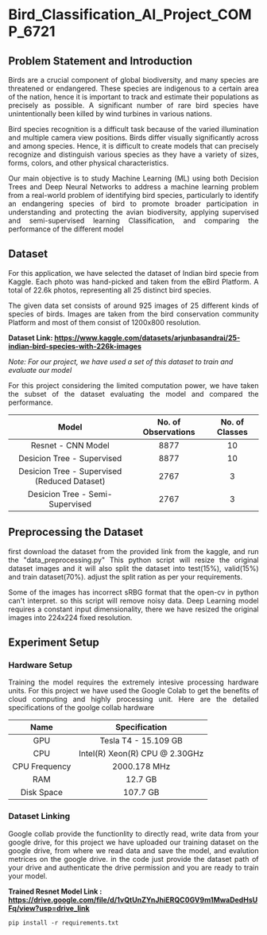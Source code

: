 # Bird_Classification_AI_Project_COMP_6721

## Problem Statement and Introduction
<p align="justify">
Birds are a crucial component of global biodiversity, and many species are threatened or endangered. These species
are indigenous to a certain area of the nation, hence it is important to track and estimate their populations as precisely
as possible. A significant number of rare bird species have unintentionally been killed by wind turbines in various nations.
</p>

<p align="justify">
Bird species recognition is a difficult task because of the varied illumination and multiple camera view
positions. Birds differ visually significantly across and among species. Hence, it is difficult to create models that
can precisely recognize and distinguish various species as they have a variety of sizes, forms, colors, and other physical characteristics.
</p>

<p align="justify">
Our main objective is to study Machine Learning (ML) using both Decision Trees and Deep Neural Networks to address a machine learning problem from a real-world problem of identifying bird species, particularly to identify an endangering species of bird to promote broader participation in understanding and protecting the avian biodiversity, applying supervised and semi-supervised learning Classification, and comparing the performance of the different model
</p>
  
## Dataset
<p align="justify">
For this application, we have selected the dataset of Indian bird specie from Kaggle. Each photo was hand-picked and taken from the eBird Platform. A total of 22.6k photos, representing all 25 distinct bird species.
</p>
  
<p align="justify">
The given data set consists of around 925 images of 25 different kinds of species of birds. Images are taken from the bird conservation community Platform and most of them consist of 1200x800 resolution.
</p>
  
**Dataset Link: https://www.kaggle.com/datasets/arjunbasandrai/25-indian-bird-species-with-226k-images**

*Note: For our project, we have used a set of this dataset to train and evaluate our model*

<p align="justify">
For this project considering the limited computation power, we have taken the subset of the dataset evaluating the model and compared the performance.
</p>

|Model | No. of Observations | No. of Classes |
|:---:|:-------------------:|:--------------:|
|Resnet - CNN Model | 8877 | 10 |
|Desicion Tree - Supervised | 8877 | 10 |  
|Desicion Tree - Supervised (Reduced Dataset) | 2767 | 3 |
|Desicion Tree - Semi-Supervised | 2767 | 3 |

## Preprocessing the Dataset
<p align="justify">
first download the dataset from the provided link from the kaggle, and run the "data_preprocessing.py"
This python script will resize the original dataset images and it will also split the dataset into test(15%), valid(15%) and train dataset(70%). adjust the split ration as per your requirements.
</p>
  
<p align="justify">
Some of the images has incorrect sRBG format that the open-cv in python can't interpret. so this script will remove noisy data. Deep Learning model requires a constant input dimensionality, there we have resized the original images into 224x224 fixed resolution.
</p>
  
## Experiment Setup
### Hardware Setup
<p align="justify">
Training the model requires the extremely intesive processing hardware units. For this project we have used the Google Colab to get the benefits of cloud computing and highly processing unit. Here are the detailed specifications of the goolge collab hardware
</p>
  
| Name | Specification |
|:----:|:-------------:|
| GPU | Tesla T4 - 15.109 GB |
| CPU | Intel(R) Xeon(R) CPU @ 2.30GHz |
| CPU Frequency | 2000.178 MHz |
| RAM | 12.7 GB |
| Disk Space | 107.7 GB |

### Dataset Linking
<p align="justify">
Google collab provide the functionlity to directly read, write data from your google drive, for this project we have uploaded our training dataset on the google drive, from where we read data and save the model, and evalution metrices on the google drive. in the code just provide the dataset path of your drive and authenticate the drive permission and you are ready to train your model.
</p>

**Trained Resnet Model Link : https://drive.google.com/file/d/1vQtUnZYnJhiERQC0GV9m1MwaDedHsUFq/view?usp=drive_link**

```
pip install -r requirements.txt
```






